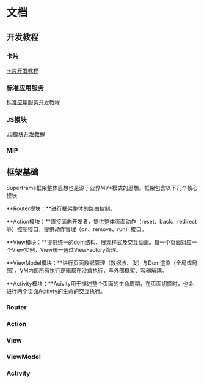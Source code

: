 # 文档

## 开发教程
### 卡片

[卡片开发教程](http://sfe.baidu.com/#/superframe/card/1、开发入门)

### 标准应用服务

[标准应用服务开发教程](http://sfe.baidu.com/sf/#docs-sf-service)

### JS模块

[JS模块开发教程](http://sfe.baidu.com/#/superframe/card/7、actCard模式开发方式)

### MIP

## 框架基础
Superframe框架整体思想也是源于业界MV*模式的思想。框架包含以下几个核心模块

**Router模块：**进行框架整体的路由控制。

**Action模块：**直接面向开发者，提供整体页面动作（reset、back、redirect等）控制接口，提供动作管理（on、remove、run）接口。

**View模块：**提供统一的dom结构、展现样式及交互动画。每一个页面对应一个View实例，View统一通过ViewFactory管理。

**ViewModel模块：**进行页面数据管理（数据收、发）与Dom渲染（全局或局部），VM内部所有执行逻辑都在沙盒执行，与外部框架、容器解耦。

**Activity模块：**Acivity用于描述整个页面的生命周期，在页面切换时，也会进行两个页面Acitivty的生命的交互执行。
### Router
### Action
### View
### ViewModel
### Activity
